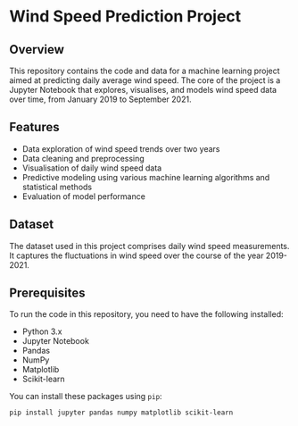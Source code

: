 # Wind Speed Prediction Project

## Overview
This repository contains the code and data for a machine learning project aimed at predicting daily average wind speed. The core of the project is a Jupyter Notebook that explores, visualises, and models wind speed data over time, from January 2019 to September 2021.

## Features
- Data exploration of wind speed trends over two years
- Data cleaning and preprocessing
- Visualisation of daily wind speed data
- Predictive modeling using various machine learning algorithms and statistical methods
- Evaluation of model performance

## Dataset
The dataset used in this project comprises daily wind speed measurements. It captures the fluctuations in wind speed over the course of the year 2019-2021.

## Prerequisites
To run the code in this repository, you need to have the following installed:
- Python 3.x
- Jupyter Notebook
- Pandas
- NumPy
- Matplotlib
- Scikit-learn

You can install these packages using `pip`:
```bash
pip install jupyter pandas numpy matplotlib scikit-learn
